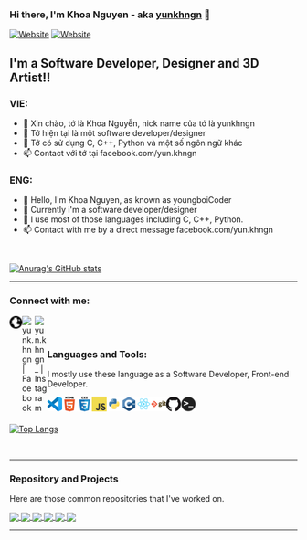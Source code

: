 ### Hi there, I'm Khoa Nguyen - aka [yunkhngn][website] 👋 

[![Website](https://img.shields.io/website?label=Website&style=for-the-badge&url=https%3A%2F%2Fwww.khoanguyen.dev)](https://www.khoanguyen.dev)
[![Website](https://img.shields.io/website?label=Facebook&style=for-the-badge&url=https%3A%2F%2Ffacebook.com/yun.khngn)](https://www.facebook.com/yun.khngn)

## I'm a Software Developer, Designer and 3D Artist!!

### VIE:
- 👋 Xin chào, tớ là Khoa Nguyễn, nick name của tớ là yunkhngn
- 👀 Tớ hiện tại là một software developer/designer
- 🌱 Tớ có sử dụng C, C++, Python và một số ngôn ngữ khác
- 📫 Contact với tớ tại facebook.com/yun.khngn

### ENG:

- 👋 Hello, I'm Khoa Nguyen, as known as youngboiCoder
- 👀 Currently i'm a software developer/designer
- 🌱 I use most of those languages including C, C++, Python.
- 📫 Contact with me by a direct message facebook.com/yun.khngn



<br />

[![Anurag's GitHub stats](https://github-readme-stats.vercel.app/api?username=yunkhngn&count_private=true&show_icons=true&theme=dark)](https://github.com/anuraghazra/github-readme-stats)
<br>

---

### Connect with me:

[<img align="left" alt="khoanguyen.dev" width="22px" src="https://raw.githubusercontent.com/iconic/open-iconic/master/svg/globe.svg" />][website]
[<img align="left" alt="yunk.hngn | Facebook" width="22px" src="https://cdn.jsdelivr.net/npm/simple-icons@v3/icons/facebook.svg" />][facebook]
[<img align="left" alt="yun.khngn_ | Instagram" width="22px" src="https://cdn.jsdelivr.net/npm/simple-icons@v3/icons/instagram.svg" />][instagram]

[website]: https://www.khoanguyen.dev/
[facebook]: https://facebook.com/yun.khngn
[instagram]: https://instagram.com/yun.khngn_

<br />
<br />

### Languages and Tools:

I mostly use these language as a Software Developer, Front-end Developer.


<img align="left" alt="Visual Studio Code" width="26px" src="https://raw.githubusercontent.com/github/explore/80688e429a7d4ef2fca1e82350fe8e3517d3494d/topics/visual-studio-code/visual-studio-code.png" />
<img align="left" alt="HTML5" width="26px" src="https://raw.githubusercontent.com/github/explore/80688e429a7d4ef2fca1e82350fe8e3517d3494d/topics/html/html.png" />
<img align="left" alt="CSS3" width="26px" src="https://raw.githubusercontent.com/github/explore/80688e429a7d4ef2fca1e82350fe8e3517d3494d/topics/css/css.png" />
<img align="left" alt="JavaScript" width="26px" src="https://raw.githubusercontent.com/github/explore/80688e429a7d4ef2fca1e82350fe8e3517d3494d/topics/javascript/javascript.png" />
<img align="left" alt="Python" width="26px" src="https://raw.githubusercontent.com/github/explore/80688e429a7d4ef2fca1e82350fe8e3517d3494d/topics/python/python.png" />
<img align="left" alt="C++" width="26px" src="https://raw.githubusercontent.com/github/explore/80688e429a7d4ef2fca1e82350fe8e3517d3494d/topics/cpp/cpp.png" />
<img align="left" alt="React" width="26px" src="https://raw.githubusercontent.com/github/explore/80688e429a7d4ef2fca1e82350fe8e3517d3494d/topics/react/react.png" />
<img align="left" alt="Git" width="26px" src="https://raw.githubusercontent.com/github/explore/80688e429a7d4ef2fca1e82350fe8e3517d3494d/topics/git/git.png" />
<img align="left" alt="GitHub" width="26px" src="https://raw.githubusercontent.com/github/explore/78df643247d429f6cc873026c0622819ad797942/topics/github/github.png" />
<img align="left" alt="Terminal" width="26px" src="https://raw.githubusercontent.com/github/explore/80688e429a7d4ef2fca1e82350fe8e3517d3494d/topics/terminal/terminal.png" />

<br />
<br />
<a>

[![Top Langs](https://github-readme-stats.vercel.app/api/top-langs/?username=yunkhngn&hide=css&layout=compact&theme=dark)](https://github.com/anuraghazra/github-readme-stats)
</a>

<br>

---

### Repository and Projects

Here are those common repositories that I've worked on.

<a href="https://github.com/yunkhngn/Quan-Li-Hoc-Sinh">
  <img align="center" src="https://github-readme-stats.vercel.app/api/pin/?username=yunkhngn&repo=Quan-Li-Hoc-Sinh&theme=dark" />
</a>
<a href="https://github.com/yunkhngn/Seller">
  <img align="center" src="https://github-readme-stats.vercel.app/api/pin/?username=yunkhngn&repo=Seller&theme=dark" />
</a>
<a href="https://github.com/yunkhngn/Covid19-API-Application">
  <img align="center" src="https://github-readme-stats.vercel.app/api/pin/?username=yunkhngn&repo=Covid19-API-Application&theme=dark" />
</a>
<a href="https://github.com/yunkhngn/Weather-Forecast">
  <img align="center" src="https://github-readme-stats.vercel.app/api/pin/?username=yunkhngn&repo=Weather-Forecast&theme=dark" />
</a>
<a href="https://github.com/yunkhngn/portfolio">
  <img align="center" src="https://github-readme-stats.vercel.app/api/pin/?username=yunkhngn&repo=portfolio&theme=dark" />
</a>
<a href="https://github.com/yunkhngn/Virtual-Assistant">
  <img align="center" src="https://github-readme-stats.vercel.app/api/pin/?username=yunkhngn&repo=Virtual-Assistant&theme=dark" />
</a>

<br>

---
